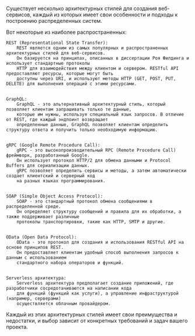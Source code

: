 Существует несколько архитектурных стилей для создания веб-сервисов, 
каждый из которых имеет свои особенности и подходы к построению распределенных систем. 


Вот некоторые из наиболее распространенных:

    REST (Representational State Transfer):
        REST является одним из самых популярных и распространенных архитектурных стилей для веб-сервисов. 
        Он базируется на принципах, описанных в диссертации Роя Филдинга и использует стандартные протоколы 
        HTTP для взаимодействия между клиентом и сервером. RESTful API предоставляют ресурсы, которые могут быть 
        доступны через URI, и используют методы HTTP (GET, POST, PUT, DELETE) для выполнения операций с этими ресурсами.


    GraphQL:
        GraphQL - это альтернативный архитектурный стиль, который позволяет клиентам запрашивать только те данные, 
        которые им нужны, используя специальный язык запросов. В отличие от REST, где каждый эндпоинт возвращает 
        определенные данные, GraphQL позволяет клиентам определить структуру ответа и получить только необходимую информацию.


    gRPC (Google Remote Procedure Call):
        gRPC - это высокопроизводительный RPC (Remote Procedure Call) фреймворк, разработанный Google. 
        Он использует протокол HTTP/2 для обмена данными и Protocol Buffers для сериализации данных. 
        gRPC позволяет определить сервисы и методы, а затем автоматически создает клиентский и серверный код 
        на разных языках программирования.


    SOAP (Simple Object Access Protocol):
        SOAP - это стандартный протокол обмена сообщениями в распределенной среде. 
        Он определяет структуру сообщений и правила для их обработки, а также поддерживает различные 
        протоколы транспортировки, такие как HTTP, SMTP и другие.


    OData (Open Data Protocol):
        OData - это протокол для создания и использования RESTful API на основе принципов REST. 
        Он предоставляет клиентам удобный способ выполнения запросов к данным с использованием 
        стандартного набора операторов и функций.


    Serverless архитектура:
        Serverless архитектура предполагает создание приложений, где разработчики сосредотачиваются на написании кода 
        для функций (функций как услуги), а управление инфраструктурой (например, серверами) 
        осуществляется облачным провайдером.



Каждый из этих архитектурных стилей имеет свои преимущества и недостатки, и выбор зависит от 
конкретных требований и задач вашего проекта.
